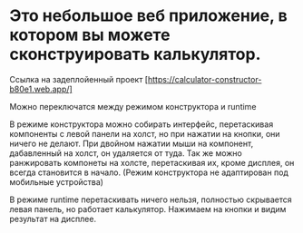 # Это небольшое веб приложение, в котором вы можете сконструировать калькулятор. 

Ссылка на задеплойенный проект [https://calculator-constructor-b80e1.web.app/]

Можно переключатся между режимом конструктора и runtime 
    
В режиме конструктора можно собирать интерфейс, перетаскивая компоненты с левой панели на холст, но при нажатии на кнопки, они ничего не делают. При двойном нажатии мыши на компонент, дабавленный на холст, он удаляется от туда. Так же можно ранжировать компонеты на холсте, перетаскивая их, кроме дисплея, он всегда становится в начало. (Режим конструктора не адаптирован под мобильные устройства) 

В режиме runtime перетаскивать ничего нельзя, полностью скрывается левая панель, но работает калькулятор. Нажимаем на кнопки и видим результат на дисплее.
            